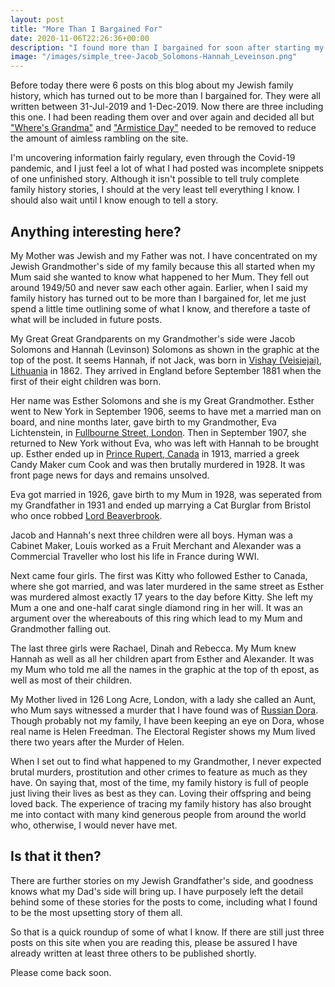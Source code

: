 ```yaml
---
layout: post
title: "More Than I Bargained For"
date: 2020-11-06T22:26:36+00:00
description: "I found more than I bargained for soon after starting my Family Tree.  This site had 6 posts, 4 of which were not good enough so I deleted them and wrote this to half-explain why."
image: "/images/simple_tree-Jacob_Solomons-Hannah_Leveinson.png"
---
```

Before today there were 6 posts on this blog about my Jewish family history, which has turned out to be more than I bargained for.  They were all written between 31-Jul-2019 and 1-Dec-2019.  Now there are three including this one.  I had been reading them over and over again and decided all but ["Where's Grandma"](/2019/07/31/wheres-grandma.html) and ["Armistice Day"](/2019/11/11/armistice-day.html) needed to be removed to reduce the amount of aimless rambling on the site.

I'm uncovering information fairly regulary, even through the Covid-19 pandemic, and I just feel a lot of what I had posted was incomplete snippets of one unfinished story.  Although it isn't possible to tell truly complete family history stories, I should at the very least tell everything I know.  I should also wait until I know enough to tell a story.

## Anything interesting here?

My Mother was Jewish and my Father was not.  I have concentrated on my Jewish Grandmother's side of my family because this all started when my Mum said she wanted to know what happened to her Mum.  They fell out around 1949/50 and never saw each other again.  Earlier, when I said my family history has turned out to be more than I bargained for, let me just spend a little time outlining some of what I know, and therefore a taste of what will be included in future posts.

My Great Great Grandparents on my Grandmother's side were Jacob Solomons and Hannah (Levinson) Solomons as shown in the graphic at the top of the post.  It seems Hannah, if not Jack, was born in [Vishay (Veisiejai), Lithuania](https://www.openstreetmap.org/search?query=Veisiejai%2Clithuania#map=14/54.1002/23.6952) in 1862.  They arrived in England before September 1881 when the first of their eight children was born.

Her name was Esther Solomons and she is my Great Grandmother.  Esther went to New York in September 1906, seems to have met a married man on board, and nine months later, gave birth to my Grandmother, Eva Lichtenstein, in [Fullbourne Street, London](https://www.openstreetmap.org/search?query=fulbourne%20street%2C%20london#map=19/51.51938/-0.06204).  Then in September 1907, she returned to New York without Eva, who was left with Hannah to be brought up.  Esther ended up in [Prince Rupert, Canada](https://www.openstreetmap.org/search?query=prince%20rupert%2C%20canada#map=13/54.2703/-130.3058) in 1913, married a greek Candy Maker cum Cook and was then brutally murdered in 1928.  It was front page news for days and remains unsolved.

Eva got married in 1926, gave birth to my Mum in 1928, was seperated from my Grandfather in 1931 and ended up marrying a Cat Burglar from Bristol who once robbed [Lord Beaverbrook](https://en.wikipedia.org/wiki/Max_Aitken,_1st_Baron_Beaverbrook).

Jacob and Hannah's next three children were all boys.  Hyman was a Cabinet Maker, Louis worked as a Fruit Merchant and Alexander was a Commercial Traveller who lost his life in France during WWI.

Next came four girls.  The first was Kitty who followed Esther to Canada, where she got married, and was later murdered in the same street as Esther was murdered almost exactly 17 years to the day before Kitty.  She left my Mum a one and one-half carat single diamond ring in her will.  It was an argument over the whereabouts of this ring which lead to my Mum and Grandmother falling out.

The last three girls were Rachael, Dinah and Rebecca. My Mum knew Hannah as well as all her children apart from Esther and Alexander.  It was my Mum who told me all the names in the graphic at the top of th epost, as well as most of their children.

My Mother lived in 126 Long Acre, London, with a lady she called an Aunt, who Mum says witnessed a murder that I have found was of [Russian Dora](http://www.unsolved-murders.co.uk/murder-content.php?key=1275&termRef=Dora%20Freedman).  Though probably not my family, I have been keeping an eye on Dora, whose real name is Helen Freedman.  The Electoral Register shows my Mum lived there two years after the Murder of Helen.

When I set out to find what happened to my Grandmother, I never expected brutal murders, prostitution and other crimes to feature as much as they have.  On saying that, most of the time, my family history is full of people just living their lives as best as they can.  Loving their offspring and being loved back.  The experience of tracing my family history has also brought me into contact with many kind generous people from around the world who, otherwise, I would never have met.

## Is that it then?

There are further stories on my Jewish Grandfather's side, and goodness knows what my Dad's side will bring up.  I have purposely left the detail behind some of these stories for the posts to come, including what I found to be the most upsetting story of them all. 

So that is a quick roundup of some of what I know.  If there are still just three posts on this site when you are reading this, please be assured I have already written at least three others to be published shortly.

Please come back soon.

